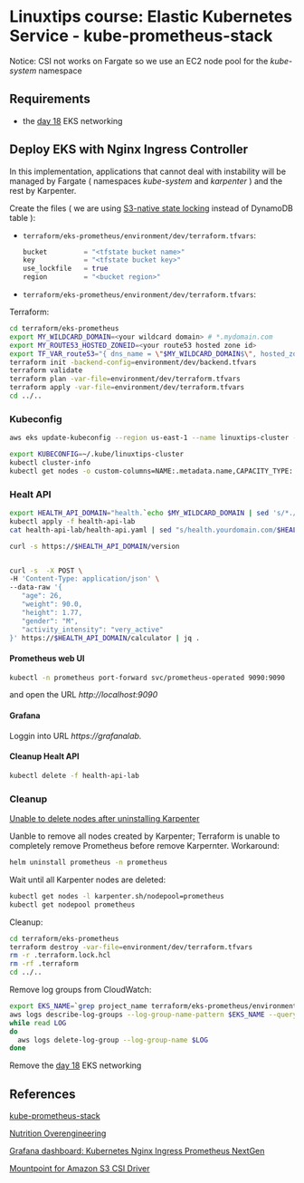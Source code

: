 # Linuxtips course: Elastic Kubernetes Service - kube-prometheus-stack

Notice: CSI not works on Fargate so we use an EC2 node pool for the _kube-system_ namespace

## Requirements

* the [day 18](../day18/README.md) EKS networking

## Deploy EKS with Nginx Ingress Controller

In this implementation, applications that cannot deal with instability will be managed by Fargate ( namespaces _kube-system_ and _karpenter_ ) ​​and the rest by Karpenter.

Create the files ( we are using [S3-native state locking](https://github.com/hashicorp/terraform/pull/35661) instead of DynamoDB table ):
* `terraform/eks-prometheus/environment/dev/terraform.tfvars`:
  ```tf
  bucket         = "<tfstate bucket name>"
  key            = "<tfstate bucket key>"
  use_lockfile   = true
  region         = "<bucket region>"
  ```
* `terraform/eks-prometheus/environment/dev/terraform.tfvars`:

Terraform:

```bash
cd terraform/eks-prometheus
export MY_WILDCARD_DOMAIN=<your wildcard domain> # *.mydomain.com
export MY_ROUTE53_HOSTED_ZONEID=<your route53 hosted zone id>
export TF_VAR_route53="{ dns_name = \"$MY_WILDCARD_DOMAIN$\", hosted_zone = \"$MY_ROUTE53_HOSTED_ZONEID\" }"
terraform init -backend-config=environment/dev/backend.tfvars
terraform validate
terraform plan -var-file=environment/dev/terraform.tfvars
terraform apply -var-file=environment/dev/terraform.tfvars
cd ../..
```

### Kubeconfig

```bash
aws eks update-kubeconfig --region us-east-1 --name linuxtips-cluster --kubeconfig ~/.kube/linuxtips-cluster --alias linuxtips-cluster

export KUBECONFIG=~/.kube/linuxtips-cluster
kubectl cluster-info 
kubectl get nodes -o custom-columns=NAME:.metadata.name,CAPACITY_TYPE:.metadata.labels.capacity/type,ARCH:.metadata.labels.capacity/arch,OS::.metadata.labels.capacity/os
```

### Healt API

```bash
export HEALTH_API_DOMAIN="health.`echo $MY_WILDCARD_DOMAIN | sed 's/*.//'`"
kubectl apply -f health-api-lab
cat health-api-lab/health-api.yaml | sed "s/health.yourdomain.com/$HEALTH_API_DOMAIN/" | kubectl apply -f -

curl -s https://$HEALTH_API_DOMAIN/version


curl -s  -X POST \
-H 'Content-Type: application/json' \
--data-raw '{ 
   "age": 26,
   "weight": 90.0,
   "height": 1.77,
   "gender": "M", 
   "activity_intensity": "very_active"
}' https://$HEALTH_API_DOMAIN/calculator | jq .
```

#### Prometheus web UI

```bash
kubectl -n prometheus port-forward svc/prometheus-operated 9090:9090
```

and open the URL _http://localhost:9090_

#### Grafana

Loggin into URL _https://grafanalab.<your domain>_

#### Cleanup Healt API

```bash
kubectl delete -f health-api-lab
```

### Cleanup

[Unable to delete nodes after uninstalling Karpenter](https://karpenter.sh/docs/troubleshooting/#unable-to-delete-nodes-after-uninstalling-karpenter)

Uanble to remove all nodes created by Karpenter; Terraform is unable to completely remove Prometheus before remove Karpernter. Workaround:

```bash
helm uninstall prometheus -n prometheus
```

Wait until all Karpenter nodes are deleted:

```bash
kubectl get nodes -l karpenter.sh/nodepool=prometheus
kubectl get nodepool prometheus
```

Cleanup: 

```bash
cd terraform/eks-prometheus
terraform destroy -var-file=environment/dev/terraform.tfvars
rm -r .terraform.lock.hcl 
rm -rf .terraform
cd ../..
```

Remove log groups from CloudWatch:

```bash
export EKS_NAME=`grep project_name terraform/eks-prometheus/environment/dev/terraform.tfvars | cut -d"=" -f 2 | sed 's/[" ]//g'`
aws logs describe-log-groups --log-group-name-pattern $EKS_NAME --query 'logGroups[*].logGroupName' --output json | jq -r '.[]' |
while read LOG
do
  aws logs delete-log-group --log-group-name $LOG
done
```

Remove the [day 18](../day18/README.md) EKS networking

## References

[kube-prometheus-stack](https://github.com/prometheus-community/helm-charts/tree/main/charts/kube-prometheus-stack)

[Nutrition Overengineering](https://github.com/msfidelis/nutrition-overengineering)

[Grafana dashboard: Kubernetes Nginx Ingress Prometheus NextGen](https://grafana.com/grafana/dashboards/14314-kubernetes-nginx-ingress-controller-nextgen-devops-nirvana/)

[Mountpoint for Amazon S3 CSI Driver](https://docs.aws.amazon.com/eks/latest/userguide/workloads-add-ons-available-eks.html#mountpoint-for-s3-add-on)

